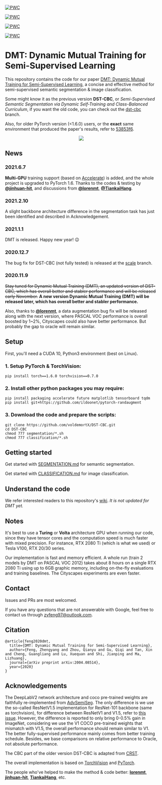 [![PWC](https://img.shields.io/endpoint.svg?url=https://paperswithcode.com/badge/semi-supervised-semantic-segmentation-via/semi-supervised-semantic-segmentation-on-10)](https://paperswithcode.com/sota/semi-supervised-semantic-segmentation-on-10?p=semi-supervised-semantic-segmentation-via)
  
[![PWC](https://img.shields.io/endpoint.svg?url=https://paperswithcode.com/badge/semi-supervised-semantic-segmentation-via/semi-supervised-semantic-segmentation-on-7)](https://paperswithcode.com/sota/semi-supervised-semantic-segmentation-on-7?p=semi-supervised-semantic-segmentation-via)

[![PWC](https://img.shields.io/endpoint.svg?url=https://paperswithcode.com/badge/semi-supervised-semantic-segmentation-via/semi-supervised-semantic-segmentation-on-3)](https://paperswithcode.com/sota/semi-supervised-semantic-segmentation-on-3?p=semi-supervised-semantic-segmentation-via)

[![PWC](https://img.shields.io/endpoint.svg?url=https://paperswithcode.com/badge/semi-supervised-semantic-segmentation-via/semi-supervised-image-classification-on-cifar)](https://paperswithcode.com/sota/semi-supervised-image-classification-on-cifar?p=semi-supervised-semantic-segmentation-via)

# DMT: Dynamic Mutual Training for Semi-Supervised Learning

This repository contains the code for our paper [DMT: Dynamic Mutual Training for Semi-Supervised Learning](https://arxiv.org/abs/2004.08514), a concise and effective method for semi-supervised semantic segmentation & image classification.

Some might know it as the previous version **DST-CBC**, or *Semi-Supervised Semantic Segmentation via Dynamic Self-Training and Class-Balanced Curriculum*, if you want the old code, you can check out the [dst-cbc](https://github.com/voldemortX/DST-CBC/tree/dst-cbc) branch.

Also, for older PyTorch version (<1.6.0) users, or the **exact** same environment that produced the paper's results, refer to [53853f6](https://github.com/voldemortX/DST-CBC/tree/53853f63033fdb88206828a72d960de2c03efd69).

<div align="center">
  <img src="overview.png"/>
</div>

## News

### 2021.6.7

**Multi-GPU** training support (based on [Accelerate](https://github.com/huggingface/accelerate)) is added, and the whole project is upgraded to PyTorch 1.6.
Thanks to the codes & testing by [**@jinhuan-hit**](https://github.com/jinhuan-hit), and discussions from [**@lorenmt**](https://github.com/lorenmt), [**@TiankaiHang**](https://github.com/TiankaiHang).

### 2021.2.10

A slight backbone architecture difference in the segmentation task has just been identified and described in Acknowledgement.

### 2021.1.1

DMT is released. Happy new year! :wink: 

### 2020.12.7

The bug fix for DST-CBC (not fully tested) is released at the [scale](https://github.com/voldemortX/DST-CBC/tree/scale) branch.

### 2020.11.9

~~Stay tuned for Dynamic Mutual Training (DMT), an updated version of DST-CBC, which has overall better and stabler performance and will be released early November.~~
**A new version Dynamic Mutual Training (DMT) will be released later, which has overall better and stabler performance.**

Also, thanks to [**@lorenmt**](https://github.com/lorenmt), a data augmentation bug fix will be released along with the next version, where PASCAL VOC performance is overall boosted by 1~2%, Cityscapes could also have better performance. But probably the gap to oracle will remain similar.

## Setup

First, you'll need a CUDA 10, Python3 environment (best on Linux).

### 1. Setup PyTorch & TorchVision:

```
pip install torch==1.6.0 torchvision==0.7.0
```

### 2. Install other python packages you may require:

```
pip install packaging accelerate future matplotlib tensorboard tqdm
pip install git+https://github.com/ildoonet/pytorch-randaugment
```

### 3. Download the code and prepare the scripts:

```
git clone https://github.com/voldemortX/DST-CBC.git
cd DST-CBC
chmod 777 segmentation/*.sh
chmod 777 classification/*.sh
```

## Getting started

Get started with [SEGMENTATION.md](SEGMENTATION.md) for semantic segmentation.

Get started with [CLASSIFICATION.md](CLASSIFICATION.md) for image classification.

## Understand the code

We refer interested readers to this repository's [wiki](https://github.com/voldemortX/DST-CBC/wiki). *It is not updated for DMT yet.*

## Notes

It's best to use a **Turing** or **Volta** architecture GPU when running our code, since they have tensor cores and the computation speed is much faster with mixed precision. For instance, RTX 2080 Ti (which is what we used) or Tesla V100, RTX 20/30 series.

Our implementation is fast and memory efficient. A whole run (train 2 models by DMT on PASCAL VOC 2012) takes about 8 hours on a single RTX 2080 Ti using up to 6GB graphic memory, including on-the-fly evaluations and training baselines. The Cityscapes experiments are even faster.

## Contact

Issues and PRs are most welcomed. 

If you have any questions that are not answerable with Google, feel free to contact us through zyfeng97@outlook.com.

## Citation

```
@article{feng2020dmt,
  title={DMT: Dynamic Mutual Training for Semi-Supervised Learning},
  author={Feng, Zhengyang and Zhou, Qianyu and Gu, Qiqi and Tan, Xin and Cheng, Guangliang and Lu, Xuequan and Shi, Jianping and Ma, Lizhuang},
  journal={arXiv preprint arXiv:2004.08514},
  year={2020}
}
```

## Acknowledgements

The DeepLabV2 network architecture and coco pre-trained weights are faithfully re-implemented from [AdvSemiSeg](https://github.com/hfslyc/AdvSemiSeg). The only difference is we use the so-called ResNetV1.5 implementation for ResNet-101 backbone (same as torchvision), for difference between ResNetV1 and V1.5, refer to [this issue](https://github.com/pytorch/vision/issues/191). However, the difference is reported to only bring 0-0.5% gain in ImageNet, considering we use the V1 COCO pre-trained weights that mismatch with V1.5, the overall performance should remain similar to V1. The better fully-supervised performance mainly comes from better training schedule. Besides, we base comparisons on relative performance to Oracle, not absolute performance.

The CBC part of the older version DST-CBC is adapted from [CRST](https://github.com/yzou2/CRST).

The overall implementation is based on [TorchVision](https://github.com/pytorch/vision) and [PyTorch](https://github.com/pytorch/pytorch).

The people who've helped to make the method & code better: [**lorenmt**](https://github.com/lorenmt), [**jinhuan-hit**](https://github.com/jinhuan-hit), [**TiankaiHang**](https://github.com/TiankaiHang), etc.
